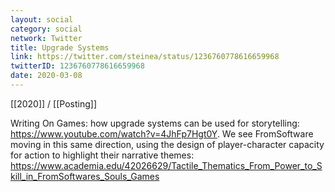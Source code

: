 ```yaml
---
layout: social
category: social
network: Twitter
title: Upgrade Systems
link: https://twitter.com/steinea/status/1236760778616659968
twitterID: 1236760778616659968
date: 2020-03-08
---
```


[[2020]] / [[Posting]]

Writing On Games: how upgrade systems can be used for storytelling: <https://www.youtube.com/watch?v=4JhFp7Hgt0Y>. We see FromSoftware moving in this same direction, using the design of player-character capacity for action to highlight their narrative themes: <https://www.academia.edu/42026629/Tactile_Thematics_From_Power_to_Skill_in_FromSoftwares_Souls_Games>
